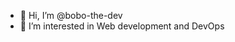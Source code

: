 - 👋 Hi, I’m @bobo-the-dev
- 👀 I’m interested in Web development and DevOps

<!---
bobo-the-dev/bobo-the-dev is a ✨ special ✨ repository because its `README.md` (this file) appears on your GitHub profile.
You can click the Preview link to take a look at your changes.
--->

